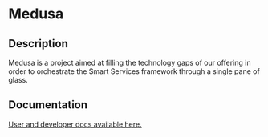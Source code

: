 # Medusa

## Description
Medusa is a project aimed at filling the technology gaps of our offering in order to orchestrate the Smart Services framework through a single pane of glass.

## Documentation
[User and developer docs available here.](http://medusa-docs.sebbqld.com)

